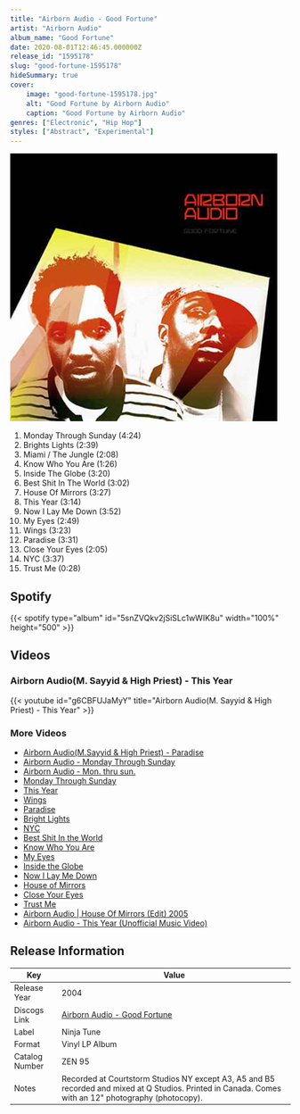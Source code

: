 ```yaml
---
title: "Airborn Audio - Good Fortune"
artist: "Airborn Audio"
album_name: "Good Fortune"
date: 2020-08-01T12:46:45.000000Z
release_id: "1595178"
slug: "good-fortune-1595178"
hideSummary: true
cover:
    image: "good-fortune-1595178.jpg"
    alt: "Good Fortune by Airborn Audio"
    caption: "Good Fortune by Airborn Audio"
genres: ["Electronic", "Hip Hop"]
styles: ["Abstract", "Experimental"]
---
```


![Good Fortune by Airborn Audio](good-fortune-1595178.jpg)

<!-- section break -->

1. Monday Through Sunday (4:24)
2. Brights Lights (2:39)
3. Miami / The Jungle (2:08)
4. Know Who You Are (1:26)
5. Inside The Globe (3:20)
6. Best Shit In The World (3:02)
7. House Of Mirrors (3:27)
8. This Year (3:14)
9. Now I Lay Me Down (3:52)
10. My Eyes (2:49)
11. Wings (3:23)
12. Paradise (3:31)
13. Close Your Eyes (2:05)
14. NYC (3:37)
15. Trust Me (0:28)

<!-- section break -->


## Spotify
{{< spotify type="album" id="5snZVQkv2jSiSLc1wWIK8u" width="100%" height="500" >}}



## Videos
### Airborn Audio(M. Sayyid & High Priest) - This Year
{{< youtube id="g6CBFUJaMyY" title="Airborn Audio(M. Sayyid & High Priest) - This Year" >}}<br>

### More Videos

- [Airborn Audio(M.Sayyid & High Priest) - Paradise](https://www.youtube.com/watch?v=At0t0VPHwNY)
- [Airborn Audio - Monday Through Sunday](https://www.youtube.com/watch?v=2YJIw-9XIxI)
- [Airborn Audio -  Mon. thru sun.](https://www.youtube.com/watch?v=B1pZMq5_0nI)
- [Monday Through Sunday](https://www.youtube.com/watch?v=7EBreTusIcQ)
- [This Year](https://www.youtube.com/watch?v=JeVQ2RRglJ4)
- [Wings](https://www.youtube.com/watch?v=W7rq5HQoqqs)
- [Paradise](https://www.youtube.com/watch?v=ODwQUelbxiA)
- [Bright Lights](https://www.youtube.com/watch?v=rsBFX6_nQGc)
- [NYC](https://www.youtube.com/watch?v=7wKTllBu0yc)
- [Best Shit In the World](https://www.youtube.com/watch?v=LtBUZHWB9Ho)
- [Know Who You Are](https://www.youtube.com/watch?v=lXCHuXpnOBU)
- [My Eyes](https://www.youtube.com/watch?v=n-j2NiFCe2E)
- [Inside the Globe](https://www.youtube.com/watch?v=CdP2D2J-6Rg)
- [Now I Lay Me Down](https://www.youtube.com/watch?v=e-kSPNzLMtc)
- [House of Mirrors](https://www.youtube.com/watch?v=QbT-wJBvu_0)
- [Close Your Eyes](https://www.youtube.com/watch?v=6bs1B9tklHo)
- [Trust Me](https://www.youtube.com/watch?v=5EDIcZehxFI)
- [Airborn Audio | House Of Mirrors (Edit) 2005](https://www.youtube.com/watch?v=34YvDmBqhpA)
- [Airborn Audio - This Year (Unofficial Music Video)](https://www.youtube.com/watch?v=wkUzklrqM4o)


## Release Information
|  Key           | Value                                                |
| ---------------| ---------------------------------------------------- |
| Release Year   | 2004                                   |
| Discogs Link   | [Airborn Audio - Good Fortune](https://www.discogs.com/release/1595178-Airborn-Audio-Good-Fortune) |
| Label          | Ninja Tune |
| Format         | Vinyl LP Album |
| Catalog Number | ZEN 95 |
| Notes | Recorded at Courtstorm Studios NY except A3, A5 and B5 recorded and mixed at Q Studios.  Printed in Canada.    Comes with an 12" photography (photocopy).   |